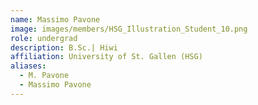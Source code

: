 ```yaml
---
name: Massimo Pavone
image: images/members/HSG_Illustration_Student_10.png
role: undergrad
description: B.Sc.| Hiwi
affiliation: University of St. Gallen (HSG)
aliases:
  - M. Pavone
  - Massimo Pavone
---
```

